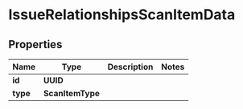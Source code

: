 

# IssueRelationshipsScanItemData


## Properties

| Name | Type | Description | Notes |
|------------ | ------------- | ------------- | -------------|
|**id** | **UUID** |  |  |
|**type** | **ScanItemType** |  |  |



